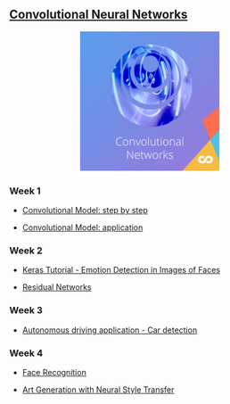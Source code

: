 ## [Convolutional Neural Networks](https://www.coursera.org/learn/convolutional-neural-networks)

<p align="center"><img src="https://github.com/anuragdogra2192/Deep-Learning-Coursera/blob/master/zIcons/Convolutional_Networks.png" width="250"></p>

### Week 1

* [Convolutional Model: step by step](https://github.com/anuragdogra2192/Deep-Learning-Coursera/blob/master/Computer_Vision/week1/Convolution%20model%20-%20Step%20by%20Step%20-%20v2.ipynb)

* [Convolutional Model: application](https://github.com/anuragdogra2192/Deep-Learning-Coursera/blob/master/Computer_Vision/week1/Convolution%20model%20-%20Application%20-%20v1.ipynb)

### Week 2

* [Keras Tutorial - Emotion Detection in Images of Faces](https://github.com/anuragdogra2192/Deep-Learning-Coursera/blob/master/Computer_Vision/week2/KerasTutorial/Keras_Tutorial_v2a.ipynb)

* [Residual Networks](https://github.com/anuragdogra2192/Deep-Learning-Coursera/blob/master/Computer_Vision/week2/ResNets/Residual_Networks_v2a.ipynb)

### Week 3

* [Autonomous driving application - Car detection](https://github.com/anuragdogra2192/Deep-Learning-Coursera/blob/master/Computer_Vision/week3/Car%20detection%20for%20Autonomous%20Driving/Autonomous_driving_application_Car_detection_v3a.ipynb)

### Week 4

* [Face Recognition](https://github.com/anuragdogra2192/Deep-Learning-Coursera/blob/master/Computer_Vision/week4/Face%20Recognition/Face_Recognition_v3a.ipynb)

* [Art Generation with Neural Style Transfer](https://github.com/anuragdogra2192/Deep-Learning-Coursera/blob/master/Computer_Vision/week4/Neural%20Style%20Transfer/Art_Generation_with_Neural_Style_Transfer_v3a.ipynb)

<!-- ![alt text](https://github.com/anuragdogra2192/Deep-Learning-Coursera/blob/master/zIcons/DL_Neural.jpg?raw=true) -->

